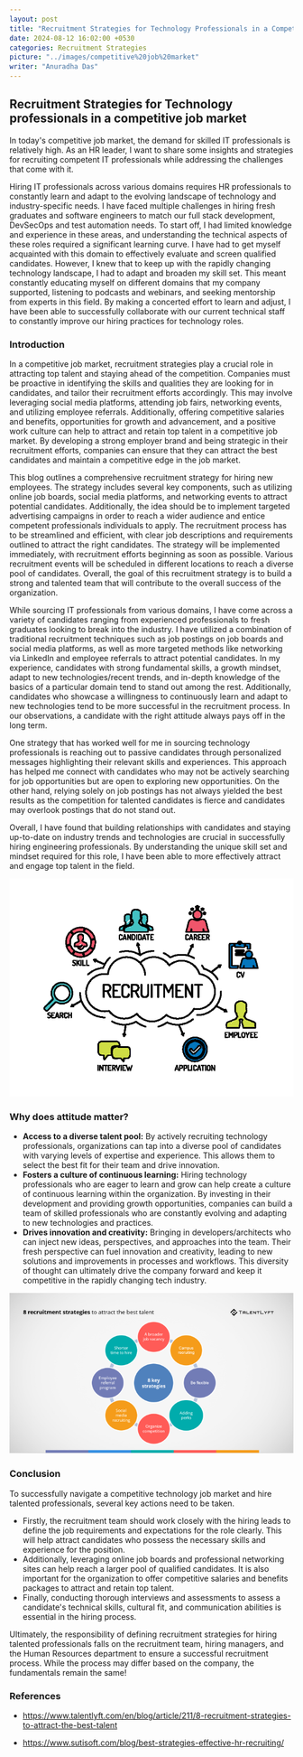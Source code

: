 ```yaml
---
layout: post
title: "Recruitment Strategies for Technology Professionals in a Competitive Job Market"
date: 2024-08-12 16:02:00 +0530
categories: Recruitment Strategies
picture: "../images/competitive%20job%20market"
writer: "Anuradha Das"
---
```


## **Recruitment Strategies for Technology professionals in a competitive job market**

In today's competitive job market, the demand for skilled IT professionals is relatively high. As an HR leader, I want to share some insights and strategies for recruiting competent IT professionals while addressing the challenges that come with it.

Hiring IT professionals across various domains requires HR professionals to constantly learn and adapt to the evolving landscape of technology and industry-specific needs. I have faced multiple challenges in hiring fresh graduates and software engineers to match our full stack development, DevSecOps and test automation needs. To start off, I had limited knowledge and experience in these areas, and understanding the technical aspects of these roles required a significant learning curve. I have had to get myself acquainted with this domain to effectively evaluate and screen qualified candidates. However, I knew that to keep up with the rapidly changing technology landscape, I had to adapt and broaden my skill set. This meant constantly educating myself on different domains that my company supported, listening to podcasts and webinars, and seeking mentorship from experts in this field. By making a concerted effort to learn and adjust, I have been able to successfully collaborate with our current technical staff to constantly improve our hiring practices for technology roles.

### **Introduction**

In a competitive job market, recruitment strategies play a crucial role in attracting top talent and staying ahead of the competition. Companies must be proactive in identifying the skills and qualities they are looking for in candidates, and tailor their recruitment efforts accordingly. This may involve leveraging social media platforms, attending job fairs, networking events, and utilizing employee referrals. Additionally, offering competitive salaries and benefits, opportunities for growth and advancement, and a positive work culture can help to attract and retain top talent in a competitive job market. By developing a strong employer brand and being strategic in their recruitment efforts, companies can ensure that they can attract the best candidates and maintain a competitive edge in the job market.


This blog outlines a comprehensive recruitment strategy for hiring new employees. The strategy includes several key components, such as utilizing online job boards, social media platforms, and networking events to attract potential candidates. Additionally, the idea should be to implement targeted advertising campaigns in order to reach a wider audience and entice competent professionals individuals to apply. The recruitment process has to be streamlined and efficient, with clear job descriptions and requirements outlined to attract the right candidates. The strategy will be implemented immediately, with recruitment efforts beginning as soon as possible. Various recruitment events will be scheduled in different locations to reach a diverse pool of candidates. Overall, the goal of this recruitment strategy is to build a strong and talented team that will contribute to the overall success of the organization.

While sourcing IT professionals from various domains, I have come across a variety of candidates ranging from experienced professionals to fresh graduates looking to break into the industry. I have utilized a combination of traditional recruitment techniques such as job postings on job boards and social media platforms, as well as more targeted methods like networking via LinkedIn and employee referrals to attract potential candidates. In my experience, candidates with strong fundamental skills, a growth mindset, adapt to new technologies/recent trends, and in-depth knowledge of the basics of a particular domain tend to stand out among the rest. Additionally, candidates who showcase a willingness to continuously learn and adapt to new technologies tend to be more successful in the recruitment process. In our observations,  a candidate with the right attitude always pays off in the long term.

One strategy that has worked well for me in sourcing technology professionals is reaching out to passive candidates through personalized messages highlighting their relevant skills and experiences. This approach has helped me connect with candidates who may not be actively searching for job opportunities but are open to exploring new opportunities. On the other hand, relying solely on job postings has not always yielded the best results as the competition for talented candidates is fierce and candidates may overlook postings that do not stand out.

Overall, I have found that building relationships with candidates and staying up-to-date on industry trends and technologies are crucial in successfully hiring engineering professionals. By understanding the unique skill set and mindset required for this role, I have been able to more effectively attract and engage top talent in the field.

<div style="text-align:center"><img src="../images/competitive-job-market/img1.png" /></div>

### **Why does attitude matter?**

- **Access to a diverse talent pool:** By actively recruiting technology professionals, organizations can tap into a diverse pool of candidates with varying levels of expertise and experience. This allows them to select the best fit for their team and drive innovation.
- **Fosters a culture of continuous learning:** Hiring technology professionals who are eager to learn and grow can help create a culture of continuous learning within the organization. By investing in their development and providing growth opportunities, companies can build a team of skilled professionals who are constantly evolving and adapting to new technologies and practices.
- **Drives innovation and creativity:** Bringing in developers/architects who can inject new ideas, perspectives, and approaches into the team. Their fresh perspective can fuel innovation and creativity, leading to new solutions and improvements in processes and workflows. This diversity of thought can ultimately drive the company forward and keep it competitive in the rapidly changing tech industry.

<div style="text-align:center"><img src="../images/competitive-job-market/img2.png" /></div>

### **Conclusion**

To successfully navigate a competitive technology job market and hire talented professionals, several key actions need to be taken.

- Firstly, the recruitment team should work closely with the hiring leads to define the job requirements and expectations for the role clearly. This will help attract candidates who possess the necessary skills and experience for the position.
- Additionally, leveraging online job boards and professional networking sites can help reach a larger pool of qualified candidates. It is also important for the organization to offer competitive salaries and benefits packages to attract and retain top talent.
- Finally, conducting thorough interviews and assessments to assess a candidate's technical skills, cultural fit, and communication abilities is essential in the hiring process.

Ultimately, the responsibility of defining recruitment strategies for hiring talented professionals falls on the recruitment team, hiring managers, and the Human Resources department to ensure a successful recruitment process. While the process may differ based on the company, the fundamentals remain the same!

### **References**

- https://www.talentlyft.com/en/blog/article/211/8-recruitment-strategies-to-attract-the-best-talent

- https://www.sutisoft.com/blog/best-strategies-effective-hr-recruiting/
